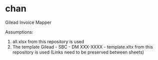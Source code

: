 # chan
Gilead Invoice Mapper 

Assumptions:
1.  all.xlsx from this repository is used
2.  The template Gilead - SBC - DM XXX-XXXX - template.xltx from this repository is used (Links need to be preserved between sheets)

